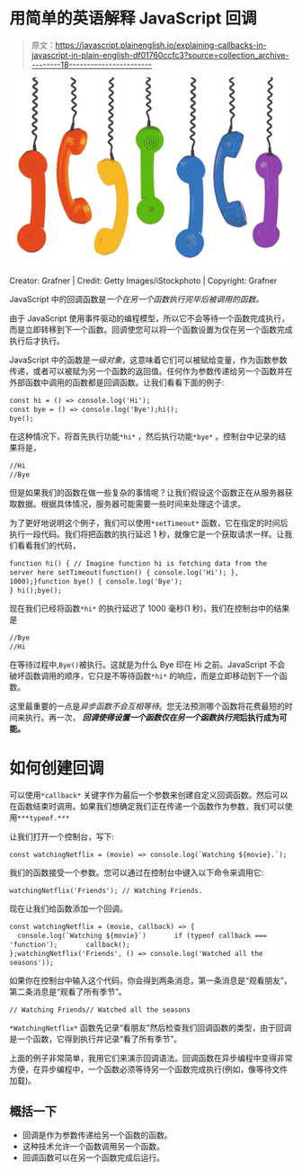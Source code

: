 # 用简单的英语解释 JavaScript 回调

> 原文：<https://javascript.plainenglish.io/explaining-callbacks-in-javascript-in-plain-english-df01760ccfc3?source=collection_archive---------18----------------------->

![](img/522f79d2101166c92dc826ce103e48aa.png)

Creator: Grafner | Credit: Getty Images/iStockphoto | Copyright: Grafner

JavaScript 中的回调函数是*一个在另一个函数执行完毕后被调用的函数。*

由于 JavaScript 使用事件驱动的编程模型，所以它不会等待一个函数完成执行，而是立即转移到下一个函数。回调使您可以将一个函数设置为仅在另一个函数完成执行后才执行。

JavaScript 中的函数是*一级对象*，这意味着它们可以被赋给变量，作为函数参数传递，或者可以被赋为另一个函数的返回值。任何作为参数传递给另一个函数并在外部函数中调用的函数都是回调函数。让我们看看下面的例子:

```
const hi = () => console.log('Hi');
const bye = () => console.log('Bye');hi();
bye();
```

在这种情况下，将首先执行功能`*hi*` ，然后执行功能`*bye*` 。控制台中记录的结果将是，

```
//Hi
//Bye
```

但是如果我们的函数在做一些复杂的事情呢？让我们假设这个函数正在从服务器获取数据。根据具体情况，服务器可能需要一些时间来处理这个请求。

为了更好地说明这个例子，我们可以使用`*setTimeout*` 函数，它在指定的时间后执行一段代码。我们将把函数的执行延迟 1 秒，就像它是一个获取请求一样。让我们看看我们的代码，

```
function hi() { // Imagine function hi is fetching data from the server here setTimeout(function() { console.log('Hi'); }, 1000);}function bye() { console.log('Bye');
} hi();bye();
```

现在我们已经将函数`*hi*` 的执行延迟了 1000 毫秒(1 秒)，我们在控制台中的结果是

```
//Bye
//Hi
```

在等待过程中,`Bye()`被执行。这就是为什么 Bye 印在 Hi 之前。JavaScript 不会破坏函数调用的顺序，它只是不等待函数`*hi*` 的响应，而是立即移动到下一个函数。

这里最重要的一点是*异步函数不会互相等待*。您无法预测哪个函数将花费最短的时间来执行。再一次， ***回调使得设置一个函数仅在另一个函数执行完*后执行成为可能。**

# 如何创建回调

可以使用`*callback*` 关键字作为最后一个参数来创建自定义回调函数。然后可以在函数结束时调用。如果我们想确定我们正在传递一个函数作为参数，我们可以使用`***typeof.***`

让我们打开一个控制台，写下:

```
const watchingNetflix = (movie) => console.log(`Watching ${movie}.`);
```

我们的函数接受一个参数。您可以通过在控制台中键入以下命令来调用它:

```
watchingNetflix('Friends'); // Watching Friends.
```

现在让我们给函数添加一个回调。

```
const watchingNetflix = (movie, callback) => {  
  console.log(`Watching ${movie}`)       if (typeof callback === 'function');       callback();
};watchingNetflix('Friends', () => console.log('Watched all the seasons'));
```

如果你在控制台中输入这个代码，你会得到两条消息，第一条消息是“观看朋友”，第二条消息是“观看了所有季节”。

```
// Watching Friends// Watched all the seasons
```

`*WatchingNetflix*` 函数先记录“看朋友”然后检查我们回调函数的类型，由于回调是一个函数，它得到执行并记录“看了所有季节”。

上面的例子非常简单，我用它们来演示回调语法。回调函数在异步编程中变得非常方便，在异步编程中，一个函数必须等待另一个函数完成执行(例如，像等待文件加载)。

## 概括一下

*   回调是作为参数传递给另一个函数的函数。
*   这种技术允许一个函数调用另一个函数。
*   回调函数可以在另一个函数完成后运行。
